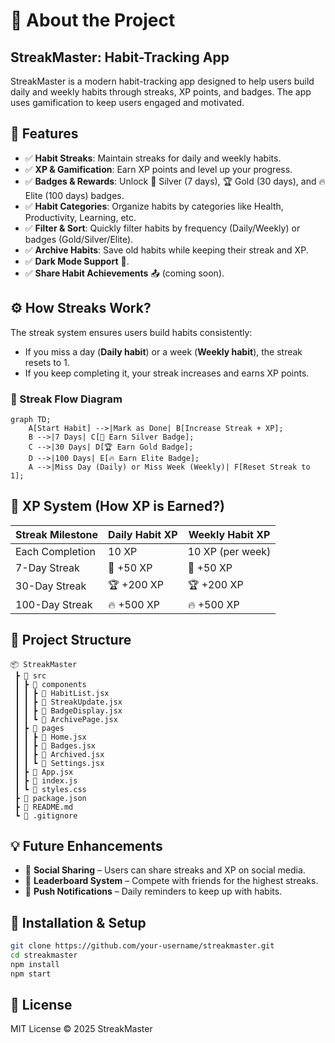 # 📖 About the Project

## StreakMaster: Habit-Tracking App

StreakMaster is a modern habit-tracking app designed to help users build daily and weekly habits through streaks, XP points, and badges. The app uses gamification to keep users engaged and motivated.

## 🚀 Features

- ✅ **Habit Streaks**: Maintain streaks for daily and weekly habits.
- ✅ **XP & Gamification**: Earn XP points and level up your progress.
- ✅ **Badges & Rewards**: Unlock 🥈 Silver (7 days), 🏆 Gold (30 days), and 🔥 Elite (100 days) badges.
- ✅ **Habit Categories**: Organize habits by categories like Health, Productivity, Learning, etc.
- ✅ **Filter & Sort**: Quickly filter habits by frequency (Daily/Weekly) or badges (Gold/Silver/Elite).
- ✅ **Archive Habits**: Save old habits while keeping their streak and XP.
- ✅ **Dark Mode Support** 🌙.
- ✅ **Share Habit Achievements** 📤 (coming soon).

## ⚙️ How Streaks Work?

The streak system ensures users build habits consistently:

- If you miss a day (**Daily habit**) or a week (**Weekly habit**), the streak resets to 1.
- If you keep completing it, your streak increases and earns XP points.

### 📌 Streak Flow Diagram

```mermaid
graph TD;
    A[Start Habit] -->|Mark as Done| B[Increase Streak + XP];
    B -->|7 Days| C[🏅 Earn Silver Badge];
    C -->|30 Days| D[🏆 Earn Gold Badge];
    D -->|100 Days| E[🔥 Earn Elite Badge];
    A -->|Miss Day (Daily) or Miss Week (Weekly)| F[Reset Streak to 1];
```

## 🎯 XP System (How XP is Earned?)

| Streak Milestone  | Daily Habit XP | Weekly Habit XP |
|-------------------|---------------|---------------|
| Each Completion  | 10 XP         | 10 XP (per week) |
| 7-Day Streak     | 🎯 +50 XP     | 🎯 +50 XP |
| 30-Day Streak    | 🏆 +200 XP    | 🏆 +200 XP |
| 100-Day Streak   | 🔥 +500 XP    | 🔥 +500 XP |

## 📂 Project Structure

```plaintext
📦 StreakMaster
 ┣ 📂 src
 ┃ ┣ 📂 components
 ┃ ┃ ┣ 📜 HabitList.jsx
 ┃ ┃ ┣ 📜 StreakUpdate.jsx
 ┃ ┃ ┣ 📜 BadgeDisplay.jsx
 ┃ ┃ ┗ 📜 ArchivePage.jsx
 ┃ ┣ 📂 pages
 ┃ ┃ ┣ 📜 Home.jsx
 ┃ ┃ ┣ 📜 Badges.jsx
 ┃ ┃ ┣ 📜 Archived.jsx
 ┃ ┃ ┗ 📜 Settings.jsx
 ┃ ┣ 📜 App.jsx
 ┃ ┣ 📜 index.js
 ┃ ┗ 📜 styles.css
 ┣ 📜 package.json
 ┣ 📜 README.md
 ┗ 📜 .gitignore
```

## 💡 Future Enhancements

- 🔹 **Social Sharing** – Users can share streaks and XP on social media.
- 🔹 **Leaderboard System** – Compete with friends for the highest streaks.
- 🔹 **Push Notifications** – Daily reminders to keep up with habits.

## 🚀 Installation & Setup

```bash
git clone https://github.com/your-username/streakmaster.git
cd streakmaster
npm install
npm start
```

## 📜 License

MIT License © 2025 StreakMaster

